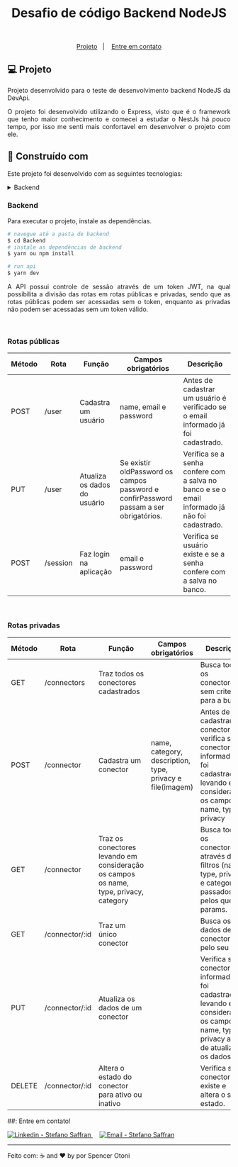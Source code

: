 <div align="center">
    <h1 align="center"> Desafio de código Backend NodeJS </h1>
</div>

<br />

<p align="center">
  <a href="#computer-project">Projeto</a>&nbsp;&nbsp;&nbsp;|&nbsp;&nbsp;&nbsp;
  <a href="#mailbox_with_mail-get-in-touch">Entre em contato</a>
  </p>

## :computer: Projeto

<p align="justify">
Projeto desenvolvido para o teste de desenvolvimento backend NodeJS da
DevApi. </p>
<p align="justify">
O projeto foi desenvolvido utilizando o Express, visto que é o framework que tenho maior conhecimento
e comecei a estudar o NestJs há pouco tempo, por isso me senti mais confortavel em desenvolver o
projeto com ele. </p>

## :rocket: Construído com

Este projeto foi desenvolvido com as seguintes tecnologias:

<details>
  <summary>Backend</summary>

-   Node.js
-   Express
-   JWT
-   Bcrypt
-   Express-async-errors
-   Mongodb
-   Mongoose
-   Multer
-   yup
-   Dotenv
-   Cors
-   VS Code

</details>

### Backend

Para executar o projeto, instale as dependências.

```bash
# navegue até a pasta de backend
$ cd Backend
# instale as dependências de backend
$ yarn ou npm install
```

```bash
# run api
$ yarn dev
```

<p align="justify">
A API possui controle de sessão através de um token JWT, na qual possibilita a divisão das rotas em rotas públicas e privadas, sendo que as rotas públicas podem ser acessadas sem o token, enquanto as privadas não podem ser acessadas sem um token válido.  </p>

<br />
<h3> Rotas públicas </h3>

| Método | Rota     | Função                       | Campos obrigatórios                                                                   | Descrição                                                                                      |
| ------ | -------- | ---------------------------- | ------------------------------------------------------------------------------------- | ---------------------------------------------------------------------------------------------- |
| POST   | /user    | Cadastra um usuário          | name, email e password                                                                | Antes de cadastrar um usuário é verificado se o email informado já foi cadastrado.            |
| PUT    | /user    | Atualiza os dados do usuário | Se existir oldPassword os campos password e confirPassword passam a ser obrigatórios. | Verifica se a senha confere com a salva no banco e se o email informado já não foi cadastrado. |
| POST   | /session | Faz login na aplicação       | email e password                                                                      | Verifica se usuário existe e se a senha confere com a salva no banco.                          |

<br />
<h3> Rotas privadas </h3>

| Método | Rota           | Função                                                                                   | Campos obrigatórios                                       | Descrição                                                                                                                                 |
| ------ | -------------- | ---------------------------------------------------------------------------------------- | --------------------------------------------------------- | ----------------------------------------------------------------------------------------------------------------------------------------- |
| GET    | /connectors    | Traz todos os conectores cadastrados                                                     |                                                           | Busca todos os conectores sem criteiro para a busca.                                                                                      |
| POST   | /connector     | Cadastra um conector                                                                     | name, category, description, type, privacy e file(imagem) | Antes de cadastrar o conector verifica se o conector informado já foi cadastrado, levando em consideração os campos name, type, privacy |
| GET    | /connector     | Traz os conectores levando em consideração os campos os name, type, privacy, category |                                                           | Busca todos os conectores através dos filtros (name, type, privacy e category) passados pelos query params.                             |
| GET    | /connector/:id | Traz um único conector                                                                   |                                                           | Busca os dados de um conector pelo seu id.                                                                                                |
| PUT    | /connector/:id | Atualiza os dados de um conector                                                         |                                                           | Verifica se o conector informado já foi cadastrado, levando em consideração os campos name, type, privacy antes de atualizar os dados.  |
| DELETE | /connector/:id | Altera o estado do conector para ativo ou inativo                                        |                                                           | Verifica se o conector existe e altera o seu estado.                                                                                      |

##: Entre em contato!

<a href="https://www.linkedin.com/in/spencer-otoni-desenvolvedor/" target="_blank" >
  <img alt="Linkedin - Stefano Saffran" src="https://img.shields.io/badge/Linkedin--%23F8952D?style=social&logo=linkedin">
</a>&nbsp;&nbsp;&nbsp;
<a href="mailto:sspencerotoni@gmail.com" target="_blank" >
  <img alt="Email - Stefano Saffran" src="https://img.shields.io/badge/Email--%23F8952D?style=social&logo=gmail">
</a>

---

Feito com: ☕ and ❤️ by por Spencer Otoni
